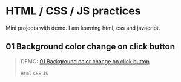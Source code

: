 # HTML / CSS / JS practices
Mini projects with demo. I am learning html, css and javacript.

## 01 Background color change on click button
> DEMO: [01 Background color change on click button](https://indre-juodziukynaite.github.io/html-css-js-practices/01_Background_color_change_on_click_button/index.html)
>
> `Html` `CSS` `JS`